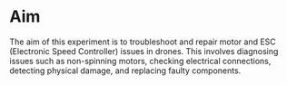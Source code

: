# Aim

The aim of this experiment is to troubleshoot and repair motor and ESC (Electronic Speed Controller) issues in drones. This involves diagnosing issues such as non-spinning motors, checking electrical connections, detecting physical damage, and replacing faulty components.
